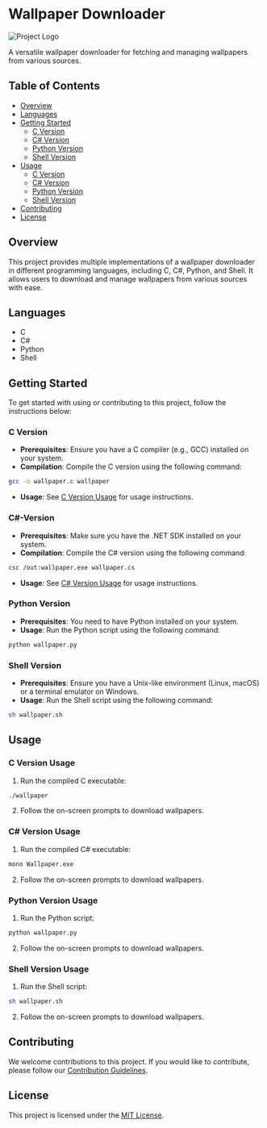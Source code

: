 # Wallpaper Downloader

![Project Logo](project_logo.png) <!-- Include a logo or project-related image if available -->

A versatile wallpaper downloader for fetching and managing wallpapers from various sources.

## Table of Contents

- [Overview](#overview)
- [Languages](#languages)
- [Getting Started](#getting-started)
  - [C Version](#c-version)
  - [C# Version](#c-version)
  - [Python Version](#python-version)
  - [Shell Version](#shell-version)
- [Usage](#usage)
  - [C Version](#c-version-usage)
  - [C# Version](#csharp-version-usage)
  - [Python Version](#python-version-usage)
  - [Shell Version](#shell-version-usage)
- [Contributing](#contributing)
- [License](#license)

## Overview

This project provides multiple implementations of a wallpaper downloader in different programming languages, including C, C#, Python, and Shell. It allows users to download and manage wallpapers from various sources with ease.

## Languages

- C
- C#
- Python
- Shell

## Getting Started

To get started with using or contributing to this project, follow the instructions below:

### C Version

- **Prerequisites**: Ensure you have a C compiler (e.g., GCC) installed on your system.
- **Compilation**: Compile the C version using the following command:
```sh
gcc -o wallpaper.c wallpaper
```
- **Usage**: See [C Version Usage](#c-version) for usage instructions.

### C#-Version

- **Prerequisites**: Make sure you have the .NET SDK installed on your system.
- **Compilation**: Compile the C# version using the following command:
```sh
csc /out:wallpaper.exe wallpaper.cs
```

- **Usage**: See [C# Version Usage](#csharp-version-usage) for usage instructions.

### Python Version

- **Prerequisites**: You need to have Python installed on your system.
- **Usage**: Run the Python script using the following command:
```sh
python wallpaper.py
```

### Shell Version

- **Prerequisites**: Ensure you have a Unix-like environment (Linux, macOS) or a terminal emulator on Windows.
- **Usage**: Run the Shell script using the following command:
```sh
sh wallpaper.sh
```
## Usage

### C Version Usage

1. Run the compiled C executable:
```sh
./wallpaper
```
2. Follow the on-screen prompts to download wallpapers.

### C# Version Usage

1. Run the compiled C# executable:
```sh
mono Wallpaper.exe
```
2. Follow the on-screen prompts to download wallpapers.

### Python Version Usage

1. Run the Python script:
```sh
python wallpaper.py
```
2. Follow the on-screen prompts to download wallpapers.

### Shell Version Usage

1. Run the Shell script:
```sh
sh wallpaper.sh
```
2. Follow the on-screen prompts to download wallpapers.

## Contributing

We welcome contributions to this project. If you would like to contribute, please follow our [Contribution Guidelines](CONTRIBUTING.md).

## License

This project is licensed under the [MIT License](LICENSE).

